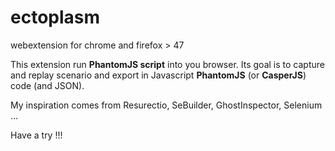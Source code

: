 # ectoplasm
webextension for chrome and firefox > 47

This extension run **PhantomJS script** into you browser. Its goal is to capture and replay scenario and export in Javascript **PhantomJS** (or **CasperJS**) code (and JSON).

My inspiration comes from Resurectio, SeBuilder, GhostInspector, Selenium ...

Have a try !!!
